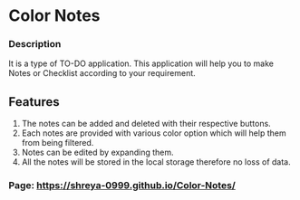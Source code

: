 # Color Notes
### Description

It is a type of TO-DO application. This application will help you to make Notes or Checklist according to your requirement. 
## Features
1. The notes can be added and deleted with their respective buttons.
2. Each notes are provided with various color option which will help them from being filtered.
3. Notes can be edited by expanding them.
4. All the notes will be stored in the local storage therefore no loss of data.

### Page: https://shreya-0999.github.io/Color-Notes/
